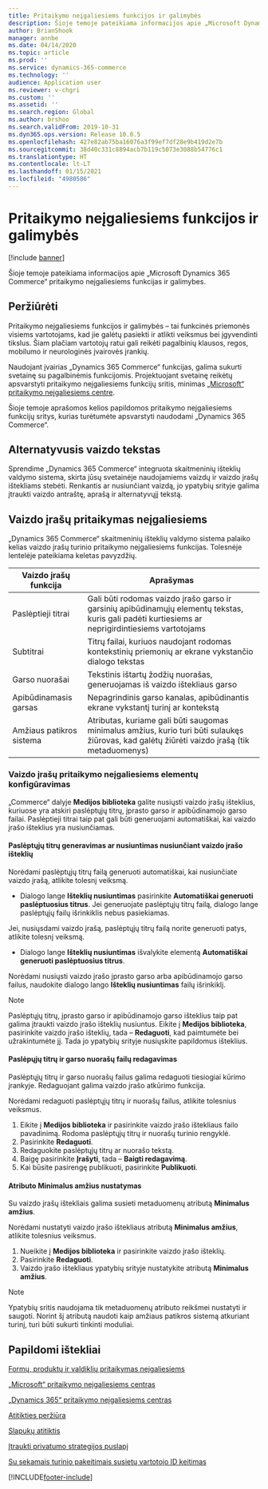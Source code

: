 ```yaml
---
title: Pritaikymo neįgaliesiems funkcijos ir galimybės
description: Šioje temoje pateikiama informacijos apie „Microsoft Dynamics 365 Commerce“ pritaikymo neįgaliesiems funkcijas ir galimybes.
author: BrianShook
manager: annbe
ms.date: 04/14/2020
ms.topic: article
ms.prod: ''
ms.service: dynamics-365-commerce
ms.technology: ''
audience: Application user
ms.reviewer: v-chgri
ms.custom: ''
ms.assetid: ''
ms.search.region: Global
ms.author: brshoo
ms.search.validFrom: 2019-10-31
ms.dyn365.ops.version: Release 10.0.5
ms.openlocfilehash: 427e82ab75ba16076a3f99ef7df28e9b419d2e7b
ms.sourcegitcommit: 38d40c331c8894acb7b119c5073e3088b54776c1
ms.translationtype: HT
ms.contentlocale: lt-LT
ms.lasthandoff: 01/15/2021
ms.locfileid: "4980586"
---
```

# <a name="accessibility-features-and-capabilities"></a>Pritaikymo neįgaliesiems funkcijos ir galimybės


[!include [banner](includes/banner.md)]

Šioje temoje pateikiama informacijos apie „Microsoft Dynamics 365 Commerce“ pritaikymo neįgaliesiems funkcijas ir galimybes.

## <a name="overview"></a>Peržiūrėti

Pritaikymo neįgaliesiems funkcijos ir galimybės – tai funkcinės priemonės visiems vartotojams, kad jie galėtų pasiekti ir atlikti veiksmus bei įgyvendinti tikslus. Šiam plačiam vartotojų ratui gali reikėti pagalbinių klausos, regos, mobilumo ir neurologinės įvairovės įrankių.

Naudojant įvairias „Dynamics 365 Commerce“ funkcijas, galima sukurti svetainę su pagalbinėmis funkcijomis. Projektuojant svetainę reikėtų apsvarstyti pritaikymo neįgaliesiems funkcijų sritis, minimas [„Microsoft“ pritaikymo neįgaliesiems centre](https://www.microsoft.com/accessibility). 

Šioje temoje aprašomos kelios papildomos pritaikymo neįgaliesiems funkcijų sritys, kurias turėtumėte apsvarstyti naudodami „Dynamics 365 Commerce“.

## <a name="image-alt-text"></a>Alternatyvusis vaizdo tekstas

Sprendime „Dynamics 365 Commerce“ integruota skaitmeninių išteklių valdymo sistema, skirta jūsų svetainėje naudojamiems vaizdų ir vaizdo įrašų ištekliams stebėti. Renkantis ar nusiunčiant vaizdą, jo ypatybių srityje galima įtraukti vaizdo antraštę, aprašą ir alternatyvųjį tekstą.

## <a name="video-accessibility"></a>Vaizdo įrašų pritaikymas neįgaliesiems

„Dynamics 365 Commerce“ skaitmeninių išteklių valdymo sistema palaiko kelias vaizdo įrašų turinio pritaikymo neįgaliesiems funkcijas. Tolesnėje lentelėje pateikiama keletas pavyzdžių.

| Vaizdo įrašų funkcija               | Aprašymas |
|-----------------------------|-------------|
| Paslėptieji titrai      | Gali būti rodomas vaizdo įrašo garso ir garsinių apibūdinamųjų elementų tekstas, kuris gali padėti kurtiesiems ar neprigirdintiesiems vartotojams |
| Subtitrai                   | Titrų failai, kuriuos naudojant rodomas kontekstinių priemonių ar ekrane vykstančio dialogo tekstas |
| Garso nuorašai           | Tekstinis ištartų žodžių nuorašas, generuojamas iš vaizdo ištekliaus garso |
| Apibūdinamasis garsas           | Nepagrindinis garso kanalas, apibūdinantis ekrane vykstantį turinį ar kontekstą |
| Amžiaus patikros sistema            | Atributas, kuriame gali būti saugomas minimalus amžius, kurio turi būti sulaukęs žiūrovas, kad galėtų žiūrėti vaizdo įrašą (tik metaduomenys) |

### <a name="configure-video-accessibility-elements"></a>Vaizdo įrašų pritaikymo neįgaliesiems elementų konfigūravimas

„Commerce“ dalyje **Medijos biblioteka** galite nusiųsti vaizdo įrašų išteklius, kuriuose yra atskiri paslėptųjų titrų, įprasto garso ir apibūdinamojo garso failai. Paslėptieji titrai taip pat gali būti generuojami automatiškai, kai vaizdo įrašo išteklius yra nusiunčiamas.

#### <a name="generate-or-upload-closed-caption-files-during-video-asset-upload"></a>Paslėptųjų titrų generavimas ar nusiuntimas nusiunčiant vaizdo įrašo išteklių

Norėdami paslėptųjų titrų failą generuoti automatiškai, kai nusiunčiate vaizdo įrašą, atlikite tolesnį veiksmą.

- Dialogo lange **Išteklių nusiuntimas** pasirinkite **Automatiškai generuoti paslėptuosius titrus**. Jei generuojate paslėptųjų titrų failą, dialogo lange paslėptųjų failų išrinkiklis nebus pasiekiamas.

Jei, nusiųsdami vaizdo įrašą, paslėptųjų titrų failą norite generuoti patys, atlikite tolesnį veiksmą.

- Dialogo lange **Išteklių nusiuntimas** išvalykite elementą **Automatiškai generuoti paslėptuosius titrus**.

Norėdami nusiųsti vaizdo įrašo įprasto garso arba apibūdinamojo garso failus, naudokite dialogo lango **Išteklių nusiuntimas** failų išrinkiklį.

> [!NOTE]
> Paslėptųjų titrų, įprasto garso ir apibūdinamojo garso išteklius taip pat galima įtraukti vaizdo įrašo išteklių nusiuntus. Eikite į **Medijos biblioteka**, pasirinkite vaizdo įrašo išteklių, tada – **Redaguoti**, kad paimtumėte bei užrakintumėte jį. Tada jo ypatybių srityje nusiųskite papildomus išteklius.

#### <a name="edit-cc-and-audio-transcript-files"></a>Paslėpųjų titrų ir garso nuorašų failų redagavimas

Paslėptųjų titrų ir garso nuorašų failus galima redaguoti tiesiogiai kūrimo įrankyje. Redaguojant galima vaizdo įrašo atkūrimo funkcija.

Norėdami redaguoti paslėptųjų titrų ir nuorašų failus, atlikite tolesnius veiksmus.

1. Eikite į **Medijos biblioteka** ir pasirinkite vaizdo įrašo ištekliaus failo pavadinimą. Rodoma paslėptųjų titrų ir nuorašų turinio rengyklė.
1. Pasirinkite **Redaguoti**.
1. Redaguokite paslėptųjų titrų ar nuorašo tekstą.
1. Baigę pasirinkite **Įrašyti**, tada – **Baigti redagavimą**.
1. Kai būsite pasirengę publikuoti, pasirinkite **Publikuoti**.

#### <a name="set-the-minimum-age-attribute"></a>Atributo Minimalus amžius nustatymas

Su vaizdo įrašų ištekliais galima susieti metaduomenų atributą **Minimalus amžius**.

Norėdami nustatyti vaizdo įrašo ištekliaus atributą **Minimalus amžius**, atlikite tolesnius veiksmus.

1. Nueikite į **Medijos biblioteka** ir pasirinkite vaizdo įrašo išteklių.
1. Pasirinkite **Redaguoti**.
1. Vaizdo įrašo ištekliaus ypatybių srityje nustatykite atributą **Minimalus amžius**.

> [!NOTE]
> Ypatybių sritis naudojama tik metaduomenų atributo reikšmei nustatyti ir saugoti. Norint šį atributą naudoti kaip amžiaus patikros sistemą atkuriant turinį, turi būti sukurti tinkinti moduliai.

## <a name="additional-resources"></a>Papildomi ištekliai

[Formų, produktų ir valdiklių pritaikymas neįgaliesiems](https://docs.microsoft.com/dynamics365/unified-operations/dev-itpro/user-interface/enable-accessibility)

[„Microsoft“ pritaikymo neįgaliesiems centras](https://www.microsoft.com/accessibility)

[„Dynamics 365“ pritaikymo neįgaliesiems centras](https://docs.microsoft.com/dynamics365/get-started/accessibility/index)

[Atitikties peržiūra](compliance-overview.md)

[Slapukų atitiktis](cookie-compliance.md)

[Įtraukti privatumo strategijos puslapį](add-privacy-page.md)

[Su sekamais turinio pakeitimais susietų vartotojo ID keitimas](replace-IDs-tracked-changes.md)


[!INCLUDE[footer-include](../includes/footer-banner.md)]